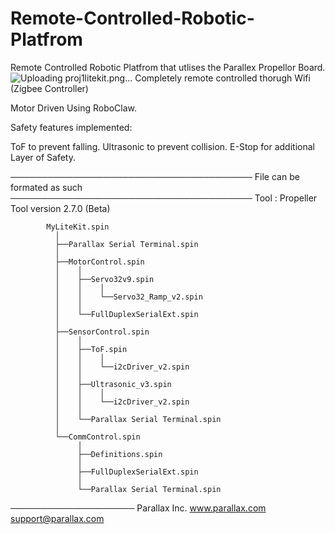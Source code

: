 # Remote-Controlled-Robotic-Platfrom
Remote Controlled Robotic Platfrom that utlises the Parallex Propellor Board.
![Uploading proj1litekit.png…]()
Completely remote controlled thorugh Wifi (Zigbee Controller)

Motor Driven Using RoboClaw.

Safety features implemented:


ToF to prevent falling.
Ultrasonic to prevent collision.
E-Stop for additional Layer of Safety.


───────────────────────────────────────
File can be formated as such
───────────────────────────────────────
    Tool :  Propeller Tool version 2.7.0 (Beta)


            MyLiteKit.spin
              │
              ├──Parallax Serial Terminal.spin
              │
              ├──MotorControl.spin
              │    │
              │    ├──Servo32v9.spin
              │    │    │
              │    │    └──Servo32_Ramp_v2.spin
              │    │
              │    └──FullDuplexSerialExt.spin
              │
              ├──SensorControl.spin
              │    │
              │    ├──ToF.spin
              │    │    │
              │    │    └──i2cDriver_v2.spin
              │    │
              │    ├──Ultrasonic_v3.spin
              │    │    │
              │    │    └──i2cDriver_v2.spin
              │    │
              │    └──Parallax Serial Terminal.spin
              │
              └──CommControl.spin
                   │
                   ├──Definitions.spin
                   │
                   ├──FullDuplexSerialExt.spin
                   │
                   └──Parallax Serial Terminal.spin


────────────────────
Parallax Inc.
www.parallax.com
support@parallax.com
